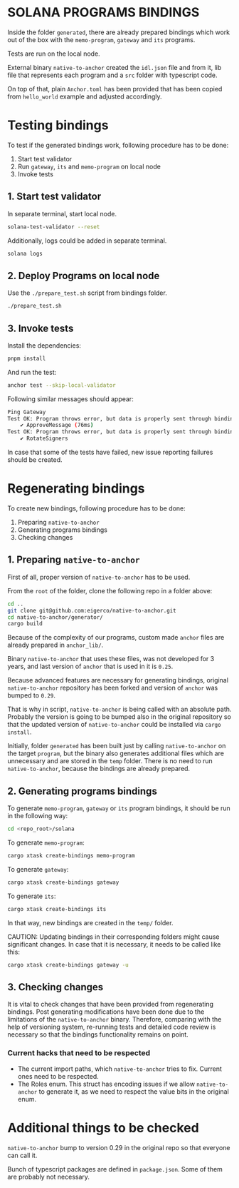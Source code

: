 # SOLANA PROGRAMS BINDINGS

Inside the folder `generated`, there are already prepared bindings which work out of the box with the `memo-program`, `gateway` and `its` programs. 

Tests are run on the local node.

External binary `native-to-anchor` created the `idl.json` file and from it, lib file that represents each program and a `src` folder with typescript code.

On top of that, plain `Anchor.toml` has been provided that has been copied from `hello_world` example and adjusted accordingly.

# Testing bindings

To test if the generated bindings work, following procedure has to be done:

1. Start test validator
2. Run `gateway`, `its` and `memo-program` on local node
3. Invoke tests

## 1. Start test validator

In separate terminal, start local node.

```bash
solana-test-validator --reset
```

Additionally, logs could be added in separate terminal.

```bash
solana logs
```

## 2. Deploy Programs on local node

Use the `./prepare_test.sh` script from bindings folder.

```bash
./prepare_test.sh
```

## 3. Invoke tests

Install the dependencies:
 
```bash
pnpm install
```

And run the test:

```bash
anchor test --skip-local-validator
```

Following similar messages should appear:

```bash
Ping Gateway
Test OK: Program throws error, but data is properly sent through bindings.
    ✔ ApproveMessage (76ms)
Test OK: Program throws error, but data is properly sent through bindings.
    ✔ RotateSigners
```

In case that some of the tests have failed, new issue reporting failures should be created.

# Regenerating bindings

To create new bindings, following procedure has to be done:

1. Preparing `native-to-anchor`
2. Generating programs bindings
3. Checking changes

## 1. Preparing `native-to-anchor`

First of all, proper version of `native-to-anchor` has to be used.

From the `root` of the folder, clone the following repo in a folder above:

```bash
cd ..
git clone git@github.com:eigerco/native-to-anchor.git
cd native-to-anchor/generator/
cargo build
```

Because of the complexity of our programs, custom made `anchor` files are already prepared in `anchor_lib/`.

Binary `native-to-anchor` that uses these files, was not developed for 3 years, and last version of `anchor` that is used in it is `0.25`.

Because advanced features are necessary for generating bindings, original `native-to-anchor` repository has been forked and version of `anchor` was bumped to `0.29`.

That is why in script, `native-to-anchor` is being called with an absolute path. Probably the version is going to be bumped also in the original repository so that the updated version of `native-to-anchor` could be installed via `cargo install`.

Initially, folder `generated` has been built just by calling `native-to-anchor` on the target `program`, but the binary also generates additional files which are unnecessary and are stored in the `temp` folder. There is no need to run `native-to-anchor`, because the bindings are already prepared.

## 2. Generating programs bindings

To generate `memo-program`, `gateway` or `its` program bindings, it should be run in the following way:

```bash
cd <repo_root>/solana
```

To generate `memo-program`:

```bash
cargo xtask create-bindings memo-program
```

To generate `gateway`:

```bash
cargo xtask create-bindings gateway
```

To generate `its`:

```bash
cargo xtask create-bindings its
```

In that way, new bindings are created in the `temp/` folder.

CAUTION: Updating bindings in their corresponding folders might cause significant changes. In case that it is necessary, it needs to be called like this:

```bash
cargo xtask create-bindings gateway -u
```

## 3. Checking changes

It is vital to check changes that have been provided from regenerating bindings. Post generating modifications have been done due to the limitations of the `native-to-anchor` binary. Therefore, comparing with the help of versioning system, re-running tests and detailed code review is necessary so that the bindings functionality remains on point.

### Current hacks that need to be respected

* The current import paths, which `native-to-anchor` tries to fix. Current ones need to be respected.
* The Roles enum. This struct has encoding issues if we allow `native-to-anchor` to generate it, as we need to respect the value bits in the original enum.

# Additional things to be checked

`native-to-anchor` bump to version 0.29 in the original repo so that everyone can call it.

Bunch of typescript packages are defined in `package.json`. Some of them are probably not necessary.

